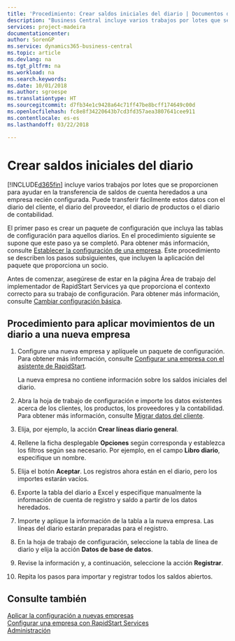```yaml
---
title: 'Procedimiento: Crear saldos iniciales del diario | Documentos de Microsoft'
description: "Business Central incluye varios trabajos por lotes que se proporcionen para ayudar en la transferencia de saldos de cuenta heredados a una empresa recién configurada. Puede transferir fácilmente estos datos con registros en los diarios."
services: project-madeira
documentationcenter: 
author: SorenGP
ms.service: dynamics365-business-central
ms.topic: article
ms.devlang: na
ms.tgt_pltfrm: na
ms.workload: na
ms.search.keywords: 
ms.date: 10/01/2018
ms.author: sgroespe
ms.translationtype: HT
ms.sourcegitcommit: d7fb34e1c9428a64c71ff47be8bcff174649c00d
ms.openlocfilehash: fc8e8f34220643b7cd3fd357aea3807641cee911
ms.contentlocale: es-es
ms.lasthandoff: 03/22/2018

---
```

# <a name="create-journal-opening-balances"></a>Crear saldos iniciales del diario
[!INCLUDE[d365fin](includes/d365fin_md.md)] incluye varios trabajos por lotes que se proporcionen para ayudar en la transferencia de saldos de cuenta heredados a una empresa recién configurada. Puede transferir fácilmente estos datos con el diario del cliente, el diario del proveedor, el diario de productos o el diario de contabilidad.

El primer paso es crear un paquete de configuración que incluya las tablas de configuración para aquellos diarios. En el procedimiento siguiente se supone que este paso ya se completó. Para obtener más información, consulte [Establecer la configuración de una empresa](admin-set-up-company-configuration.md). Este procedimiento se describen los pasos subsiguientes, que incluyen la aplicación del paquete que proporciona un socio.  

Antes de comenzar, asegúrese de estar en la página Área de trabajo del implementador de RapidStart Services ya que proporciona el contexto correcto para su trabajo de configuración. Para obtener más información, consulte [Cambiar configuración básica](ui-change-basic-settings.md).

## <a name="to-apply-the-entries-in-a-journal-to-a-new-company"></a>Procedimiento para aplicar movimientos de un diario a una nueva empresa  
1. Configure una nueva empresa y aplíquele un paquete de configuración. Para obtener más información, consulte [Configurar una empresa con el asistente de RapidStart](admin-how-to-configure-a-company-with-the-rapidstart-wizard.md).  

    La nueva empresa no contiene información sobre los saldos iniciales del diario.  

2. Abra la hoja de trabajo de configuración e importe los datos existentes acerca de los clientes, los productos, los proveedores y la contabilidad. Para obtener más información, consulte [Migrar datos del cliente](admin-migrate-customer-data.md).  
3. Elija, por ejemplo, la acción **Crear líneas diario general**.  
4. Rellene la ficha desplegable **Opciones** según corresponda y establezca los filtros según sea necesario. Por ejemplo, en el campo **Libro diario**, especifique un nombre.  
5. Elija el botón **Aceptar**. Los registros ahora están en el diario, pero los importes estarán vacíos.  
6. Exporte la tabla del diario a Excel y especifique manualmente la información de cuenta de registro y saldo a partir de los datos heredados.
7. Importe y aplique la información de la tabla a la nueva empresa. Las líneas del diario estarán preparadas para el registro.  
8. En la hoja de trabajo de configuración, seleccione la tabla de línea de diario y elija la acción **Datos de base de datos**.  
9. Revise la información y, a continuación, seleccione la acción **Registrar**.  
10. Repita los pasos para importar y registrar todos los saldos abiertos.  

## <a name="see-also"></a>Consulte también  
[Aplicar la configuración a nuevas empresas](admin-apply-configuration-to-new-companies.md)  
[Configurar una empresa con RapidStart Services](admin-set-up-a-company-with-rapidstart.md)  
[Administración](admin-setup-and-administration.md)

